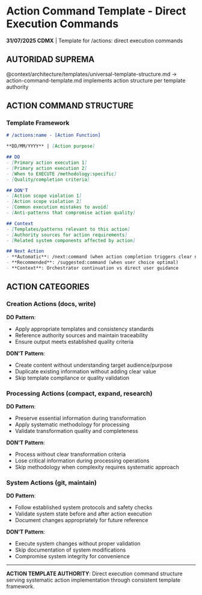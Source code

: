 # Action Command Template - Direct Execution Commands

**31/07/2025 CDMX** | Template for /actions: direct execution commands

## AUTORIDAD SUPREMA
@context/architecture/templates/universal-template-structure.md → action-command-template.md implements action structure per template authority

## ACTION COMMAND STRUCTURE

### Template Framework
```markdown
# /actions:name - [Action Function]

**DD/MM/YYYY** | [Action purpose]

## DO
- [Primary action execution 1]
- [Primary action execution 2]
- [When to EXECUTE /methodology:specific]
- [Quality/completion criteria]

## DON'T
- [Action scope violation 1]
- [Action scope violation 2]
- [Common execution mistakes to avoid]
- [Anti-patterns that compromise action quality]

## Context
- [Templates/patterns relevant to this action]
- [Authority sources for action requirements]
- [Related system components affected by action]

## Next Action
- **Automatic**: /next:command (when action completion triggers clear next step)
- **Recommended**: /suggested:command (when user choice optimal)
- **Context**: Orchestrator continuation vs direct user guidance
```

## ACTION CATEGORIES

### Creation Actions (docs, write)
**DO Pattern**:
- Apply appropriate templates and consistency standards
- Reference authority sources and maintain traceability
- Ensure output meets established quality criteria

**DON'T Pattern**:
- Create content without understanding target audience/purpose
- Duplicate existing information without adding clear value
- Skip template compliance or quality validation

### Processing Actions (compact, expand, research)
**DO Pattern**:  
- Preserve essential information during transformation
- Apply systematic methodology for processing
- Validate transformation quality and completeness

**DON'T Pattern**:
- Process without clear transformation criteria
- Lose critical information during processing operations
- Skip methodology when complexity requires systematic approach

### System Actions (git, maintain)
**DO Pattern**:
- Follow established system protocols and safety checks
- Validate system state before and after action execution
- Document changes appropriately for future reference

**DON'T Pattern**:
- Execute system changes without proper validation
- Skip documentation of system modifications
- Compromise system integrity for convenience

---
**ACTION TEMPLATE AUTHORITY**: Direct execution command structure serving systematic action implementation through consistent template framework.